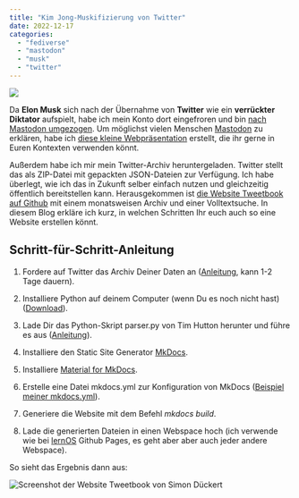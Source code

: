 ```yaml
---
title: "Kim Jong-Muskifizierung von Twitter"
date: 2022-12-17
categories: 
  - "fediverse"
  - "mastodon"
  - "musk"
  - "twitter"
---
```


![](./images/kimjongmusk-2.jpeg)

Da **Elon Musk** sich nach der Übernahme von **Twitter** wie ein **verrückter Diktator** aufspielt, habe ich mein Konto dort eingefroren und bin [nach Mastodon umgezogen](https://chaos.social/@sdueckert). Um möglichst vielen Menschen [Mastodon](https://de.wikipedia.org/wiki/Mastodon_\(Software\)) zu erklären, habe ich [diese kleine Webpräsentation](https://simondueckert.github.io/presentations/mastodon-intro/index.html) erstellt, die ihr gerne in Euren Kontexten verwenden könnt.

<!-- more -->

Außerdem habe ich mir mein Twitter-Archiv heruntergeladen. Twitter stellt das als ZIP-Datei mit gepackten JSON-Dateien zur Verfügung. Ich habe überlegt, wie ich das in Zukunft selber einfach nutzen und gleichzeitig öffentlich bereitstellen kann. Herausgekommen ist [die Website Tweetbook auf Github](https://simondueckert.github.io/tweetbook/) mit einem monatsweisen Archiv und einer Volltextsuche. In diesem Blog erkläre ich kurz, in welchen Schritten Ihr euch auch so eine Website erstellen könnt.

## Schritt-für-Schritt-Anleitung

1. Fordere auf Twitter das Archiv Deiner Daten an ([Anleitung](https://help.twitter.com/de/managing-your-account/how-to-download-your-twitter-archive), kann 1-2 Tage dauern).

3. Installiere Python auf deinem Computer (wenn Du es noch nicht hast) ([Download](https://www.python.org/downloads/)).

5. Lade Dir das Python-Skript parser.py von Tim Hutton herunter und führe es aus ([Anleitung](https://github.com/timhutton/twitter-archive-parser)).

7. Installiere den Static Site Generator [MkDocs](https://www.mkdocs.org/).

9. Installiere [Material for MkDocs](https://squidfunk.github.io/mkdocs-material/).

11. Erstelle eine Datei mkdocs.yml zur Konfiguration von MkDocs ([Beispiel meiner mkdocs.yml](https://github.com/simondueckert/tweetbook/blob/main/mkdocs.yml)).

13. Generiere die Website mit dem Befehl _mkdocs build_.

15. Lade die generierten Dateien in einen Webspace hoch (ich verwende wie bei [lernOS](https://lernos.org) Github Pages, es geht aber aber auch jeder andere Webspace).

So sieht das Ergebnis dann aus:

![Screenshot der Website Tweetbook von Simon Dückert](images/Bildschirm­foto-2022-12-17-um-12.26.09-1024x620.png)
